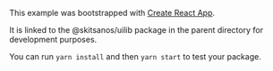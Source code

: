 This example was bootstrapped with [Create React App](https://github.com/facebook/create-react-app).

It is linked to the @skitsanos/uilib package in the parent directory for development purposes.

You can run `yarn install` and then `yarn start` to test your package.
